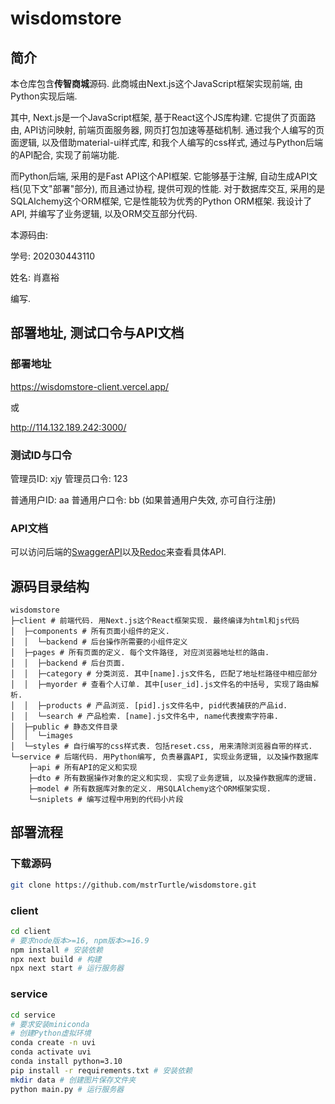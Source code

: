 # wisdomstore

## 简介

本仓库包含**传智商城**源码. 此商城由Next.js这个JavaScript框架实现前端, 由Python实现后端.

其中, Next.js是一个JavaScript框架, 基于React这个JS库构建. 它提供了页面路由, API访问映射, 前端页面服务器, 网页打包加速等基础机制. 
通过我个人编写的页面逻辑, 以及借助material-ui样式库, 和我个人编写的css样式, 通过与Python后端的API配合, 实现了前端功能.

而Python后端, 采用的是Fast API这个API框架. 它能够基于注解, 自动生成API文档(见下文"部署"部分), 而且通过协程, 提供可观的性能.
对于数据库交互, 采用的是SQLAlchemy这个ORM框架, 它是性能较为优秀的Python ORM框架. 我设计了API, 并编写了业务逻辑, 以及ORM交互部分代码.

本源码由:

学号: 202030443110

姓名: 肖嘉裕

编写.

## 部署地址, 测试口令与API文档

### 部署地址

https://wisdomstore-client.vercel.app/

或

http://114.132.189.242:3000/

### 测试ID与口令

管理员ID: xjy
管理员口令: 123

普通用户ID: aa
普通用户口令: bb
(如果普通用户失效, 亦可自行注册)

### API文档

可以访问后端的[SwaggerAPI](http://114.132.189.242:7000/docs)以及[Redoc](http://114.132.189.242:7000/redoc)来查看具体API.

## 源码目录结构

```
wisdomstore
├─client # 前端代码. 用Next.js这个React框架实现. 最终编译为html和js代码
│  ├─components # 所有页面小组件的定义.
│  │  └─backend # 后台操作所需要的小组件定义
│  ├─pages # 所有页面的定义. 每个文件路径, 对应浏览器地址栏的路由.
│  │  ├─backend # 后台页面.
│  │  ├─category # 分类浏览. 其中[name].js文件名, 匹配了地址栏路径中相应部分
│  │  ├─myorder # 查看个人订单. 其中[user_id].js文件名的中括号, 实现了路由解析.
│  │  ├─products # 产品浏览. [pid].js文件名中, pid代表捕获的产品id.
│  │  └─search # 产品检索. [name].js文件名中, name代表搜索字符串.
│  ├─public # 静态文件目录
│  │  └─images
│  └─styles # 自行编写的css样式表. 包括reset.css, 用来清除浏览器自带的样式.
└─service # 后端代码. 用Python编写, 负责暴露API, 实现业务逻辑, 以及操作数据库
    ├─api # 所有API的定义和实现
    ├─dto # 所有数据操作对象的定义和实现. 实现了业务逻辑, 以及操作数据库的逻辑.
    ├─model # 所有数据库对象的定义. 用SQLAlchemy这个ORM框架实现.
    └─sniplets # 编写过程中用到的代码小片段
```

## 部署流程

### 下载源码

```bash
git clone https://github.com/mstrTurtle/wisdomstore.git
```

### client

```bash
cd client
# 要求node版本>=16, npm版本>=16.9
npm install # 安装依赖
npx next build # 构建
npx next start # 运行服务器
```

### service

```bash
cd service
# 要求安装miniconda
# 创建Python虚拟环境
conda create -n uvi
conda activate uvi
conda install python=3.10
pip install -r requirements.txt # 安装依赖
mkdir data # 创建图片保存文件夹
python main.py # 运行服务器
```

